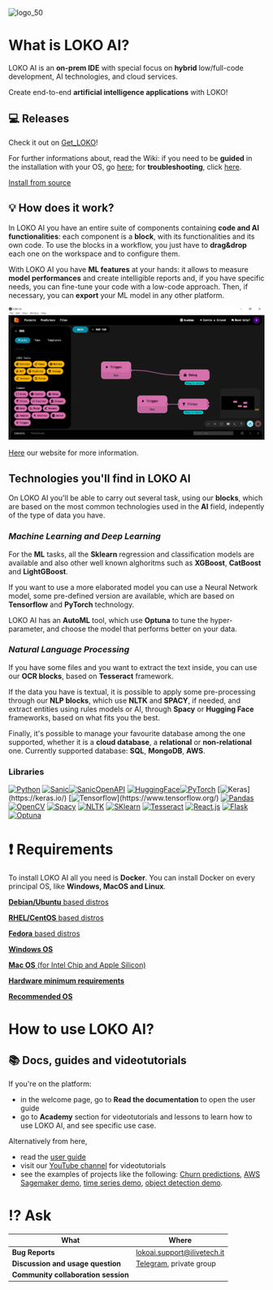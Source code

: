 ![logo_50](https://user-images.githubusercontent.com/78538303/180229383-b5b2d7cc-bee0-4688-9a8a-1c200976ad78.png)

# What is LOKO AI?

LOKO AI is an **on-prem IDE** with special focus on **hybrid** low/full-code development, AI technologies, and cloud services.

Create end-to-end **artificial intelligence applications** with LOKO!


## :computer: Releases


Check it out on [Get_LOKO](https://loko-ai.com/#downloads)!

For further informations about, read the Wiki: if you need to be **guided** in the installation with your OS, go [here](https://github.com/loko-ai/loko/wiki/Installation); for **troubleshooting**, click [here](https://github.com/loko-ai/loko/wiki/Troubleshooting).



[Install from source](https://github.com/loko-ai/loko/releases)


## :bulb: How does it work?




In LOKO AI you have an entire suite of components containing **code and AI functionalities**: each component is a **block**, with its functionalities and its own code. To use the blocks in a workflow, you just have to **drag&drop** each one on the workspace and to configure them.

With LOKO AI you have **ML features** at your hands: it allows to measure **model performances** and create intelligible reports and, if you have specific needs, you can fine-tune your code with a low-code approach. Then, if necessary, you can **export** your ML model in any other platform.



![Screenshotworkflow](https://raw.githubusercontent.com/loko-ai/loko/development/immagini/Screenshot_workflow.png)


[Here](https://loko-ai.com) our website for more information.


## Technologies you'll find in LOKO AI

On LOKO AI you'll be able to carry out several task, using our **blocks**, which are based on the most common technologies used in the **AI** field, indepently of the type of data you have. 

### *Machine Learning and Deep Learning*

For the **ML** tasks, all the **Sklearn** regression and classification models are available and also other well known alghoritms such as **XGBoost**, **CatBoost** and **LightGBoost**. 

If you want to use a more elaborated model you can use a Neural Network model, some pre-defined version are available, which are based on **Tensorflow** and **PyTorch** technology. 

LOKO AI has an **AutoML** tool, which use **Optuna** to tune the hyper-parameter, and choose the model that performs better on your data.

### *Natural Language Processing*

If you have some files and you want to extract the text inside, you can use our **OCR blocks**, based on **Tesseract** framework.

If the data you have is textual, it is possible to apply some pre-processing through our **NLP blocks**, which use **NLTK** and **SPACY**, if needed, and extract entities using rules models or AI, through **Spacy** or **Hugging Face** frameworks, based on what fits you the best.


Finally, it's possible to manage your favourite database among the one supported, whether it is a **cloud database**, a **relational** or **non-relational** one. Currently supported database: **SQL**, **MongoDB**, **AWS**.


### Libraries


[![Python](https://img.shields.io/badge/Python-version%203.10-green)](https://www.python.org/downloads/release/python-3100/)
[![Sanic](https://badgen.net/badge/sanic/22.6.0/:yellow?icon=sanic)](https://sanic.readthedocs.io/en/stable/)[![SanicOpenAPI](https://img.shields.io/badge/Sanic%20OpenAPI-version%2021.12.0-brightgreen)](https://sanic-openapi.readthedocs.io/en/stable/)
[![HuggingFace](https://badgen.net/badge/huggingface/yes/?icon=github)](https://github.com/huggingface)[![PyTorch](https://badgen.net/badge/PyTorch/1.11.0/red)](https://pytorch.org/)
[![Keras](https://badgen.net/badge/Keras/nd/yellow?)](https://keras.io/)
[![Tensorflow](https://badgen.net/badge/Tensorflow/ND/blue?)](https://www.tensorflow.org/)
[![Pandas](https://badgen.net/badge/Pandas/loading/purple)](https://pandas.pydata.org/)
[![OpenCV](https://badgen.net/badge/OpenCV/loading/cyan)](https://opencv.org/)
[![Spacy](https://badgen.net/badge/Spacy/loading/grey)](https://spacy.io/)
[![NLTK](https://badgen.net/badge/NLTK/loading/green)](https://www.nltk.org/)
[![SKlearn](https://badgen.net/badge/SKlearn/loading/yellow)](https://scikit-learn.org/stable/)
[![Tesseract](https://badgen.net/badge/Tesseract/4.x.x/blue?icon=github)](https://github.com/tesseract-ocr/tesseract) 
[![React.js](https://badgen.net/badge/React.js/loading/pink)](https://reactjs.org/)
[![Flask](https://badgen.net/badge/Flask/loading/cyan)](https://flask.palletsprojects.com/en/2.2.x/)
[![Optuna](https://badgen.net/badge/Optuna/loading/pink)](https://optuna.org/)



# :heavy_exclamation_mark: Requirements

To install LOKO AI all you need is **Docker**.
You can install Docker on every principal OS, like **Windows, MacOS and Linux**.

[**Debian/Ubuntu** based distros](https://github.com/loko-ai/loko/wiki/Requirements-and-Installation#debianubuntu-based-distros)

[**RHEL/CentOS** based distros](https://github.com/loko-ai/loko/wiki/Requirements-and-Installation#rhelcentos-based-distros)

[**Fedora** based distros](https://github.com/loko-ai/loko/wiki/Requirements-and-Installation#fedora-based-distros)

[**Windows OS**](https://github.com/loko-ai/loko/wiki/Requirements-and-Installation#windows-os)

[**Mac OS** (for Intel Chip and Apple Silicon)](https://github.com/loko-ai/loko/wiki/Requirements-and-Installation#mac-os-for-intel-chip-and-apple-silicon)

[**Hardware minimum requirements**](https://github.com/loko-ai/loko/wiki/Requirements-and-Installation#hardware-minimum-requirements)

[**Recommended OS**](https://github.com/loko-ai/loko/wiki/Requirements-and-Installation#recommended-os)



# How to use LOKO AI?

## :books: Docs, guides and videotutorials


If you're on the platform:
- in the welcome page, go to **Read the documentation** to open the user guide
- go to **Academy** section for videotutorials and lessons to learn how to use LOKO AI, and see specific use case.

Alternatively from here,

- read the [user guide](https://livetech.gitbook.io/user-guide-loko-ai/)
- visit our [YouTube channel](https://www.youtube.com/channel/UCCqqKo-f4RpRCf7rkXteKAg/featured) for videotutorials
- see the examples of projects like the following: [Churn predictions](https://github.com/loko-ai/churn_predictions_demo), [AWS Sagemaker demo](https://github.com/loko-ai/aws_sagemaker_demo), [time series demo](https://github.com/loko-ai/time_series_demo), [object detection demo](https://github.com/loko-ai/object_detection_demo).



# :interrobang: Ask

| What                            | Where                               |
| ------------------------------- | --------------------------------------- |
|**Bug Reports**              |     lokoai.support@ilivetech.it              |                        |
|**Discussion and usage question**        | [Telegram](https://t.me/+CapC4sNofCwzN2E0), private group |  |
|**Community collaboration session** |  |
